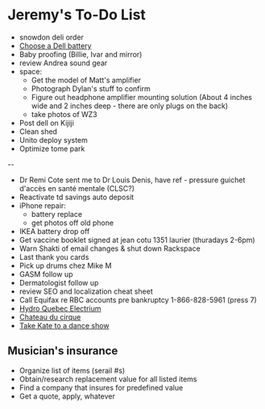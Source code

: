 # Jeremy's To-Do List

- snowdon deli order
- [Choose a Dell battery](http://www.laptopcharge.ca/category/search/dell/xps+13+9360.aspx)
- Baby proofing (Billie, Ivar and mirror)
- review Andrea sound gear
- space:
  - Get the model of Matt's amplifier
  - Photograph Dylan's stuff to confirm
  - Figure out headphone amplifier mounting solution (About 4 inches wide and 2 inches deep - there are only plugs on the back)
  - take photos of WZ3
- Post dell on Kijiji
- Clean shed
- Unito deploy system
- Optimize tome park

--

- Dr Remi Cote sent me to Dr Louis Denis, have ref - pressure guichet d'accès en santé mentale (CLSC?)
- Reactivate td savings auto deposit
- iPhone repair:
  - battery replace
  - get photos off old phone
- IKEA battery drop off
- Get vaccine booklet signed at jean cotu 1351 laurier (thuradays 2-6pm)
- Warn Shakti of email changes & shut down Rackspace
- Last thank you cards
- Pick up drums chez Mike M
- GASM follow up
- Dermatologist follow up
- review SEO and localization cheat sheet
- Call Equifax re RBC accounts pre bankruptcy 1-866-828-5961 (press 7)
- [Hydro Quebec Electrium](http://www.hydroquebec.com/visit/monteregie/electrium.html)
- [Chateau du cirque](https://www.chateau-cirque.com/)
- [Take Kate to a dance show](https://www.quebecdanse.org/)

## Musician's insurance

- Organize list of items (serail #s)
- Obtain/research replacement value for all listed items
- Find a company that insures for predefined value
- Get a quote, apply, whatever
